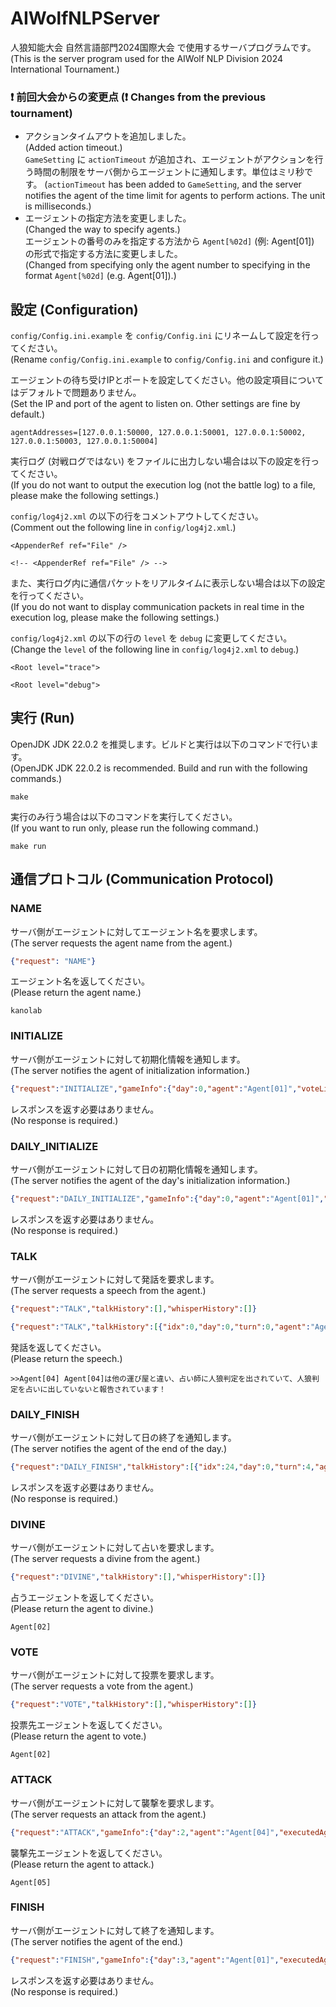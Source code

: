 # AIWolfNLPServer

人狼知能大会 自然言語部門2024国際大会 で使用するサーバプログラムです。  
(This is the server program used for the AIWolf NLP Division 2024 International Tournament.)

### ❗ **前回大会からの変更点**  (❗ **Changes from the previous tournament**)

- アクションタイムアウトを追加しました。  
  (Added action timeout.)  
  `GameSetting` に `actionTimeout` が追加され、エージェントがアクションを行う時間の制限をサーバ側からエージェントに通知します。単位はミリ秒です。
   (`actionTimeout` has been added to `GameSetting`, and the server notifies the agent of the time limit for agents to perform actions. The unit is milliseconds.)
- エージェントの指定方法を変更しました。  
  (Changed the way to specify agents.)  
  エージェントの番号のみを指定する方法から `Agent[%02d]` (例: Agent[01]) の形式で指定する方法に変更しました。  
  (Changed from specifying only the agent number to specifying in the format `Agent[%02d]` (e.g. Agent[01]).)

## 設定 (Configuration)

`config/Config.ini.example` を `config/Config.ini` にリネームして設定を行ってください。  
(Rename `config/Config.ini.example` to `config/Config.ini` and configure it.)

エージェントの待ち受けIPとポートを設定してください。他の設定項目についてはデフォルトで問題ありません。  
(Set the IP and port of the agent to listen on. Other settings are fine by default.)

```
agentAddresses=[127.0.0.1:50000, 127.0.0.1:50001, 127.0.0.1:50002, 127.0.0.1:50003, 127.0.0.1:50004]
```

実行ログ (対戦ログではない) をファイルに出力しない場合は以下の設定を行ってください。  
(If you do not want to output the execution log (not the battle log) to a file, please make the following settings.)

`config/log4j2.xml` の以下の行をコメントアウトしてください。  
(Comment out the following line in `config/log4j2.xml`.)

```
<AppenderRef ref="File" />
```

```
<!-- <AppenderRef ref="File" /> -->
```

また、実行ログ内に通信パケットをリアルタイムに表示しない場合は以下の設定を行ってください。  
(If you do not want to display communication packets in real time in the execution log, please make the following settings.)

`config/log4j2.xml` の以下の行の `level` を `debug` に変更してください。  
(Change the `level` of the following line in `config/log4j2.xml` to `debug`.)

```
<Root level="trace">
```

```
<Root level="debug">
```

## 実行 (Run)

OpenJDK JDK 22.0.2 を推奨します。ビルドと実行は以下のコマンドで行います。  
(OpenJDK JDK 22.0.2 is recommended. Build and run with the following commands.)

```
make
```

実行のみ行う場合は以下のコマンドを実行してください。  
(If you want to run only, please run the following command.)

```
make run
```

## 通信プロトコル (Communication Protocol)

### NAME

サーバ側がエージェントに対してエージェント名を要求します。  
(The server requests the agent name from the agent.)

```json
{"request": "NAME"}
```

エージェント名を返してください。  
(Please return the agent name.)

```
kanolab
```

### INITIALIZE

サーバ側がエージェントに対して初期化情報を通知します。  
(The server notifies the agent of initialization information.)

```json
{"request":"INITIALIZE","gameInfo":{"day":0,"agent":"Agent[01]","voteList":[],"latestVoteList":[],"attackVoteList":[],"latestAttackVoteList":[],"talkList":[],"whisperList":[],"statusMap":{"Agent[01]":"ALIVE","Agent[02]":"ALIVE","Agent[03]":"ALIVE","Agent[04]":"ALIVE","Agent[05]":"ALIVE"},"roleMap":{"Agent[01]":"VILLAGER"},"remainTalkMap":{"Agent[01]":5,"Agent[02]":5,"Agent[03]":5,"Agent[04]":5,"Agent[05]":5},"remainWhisperMap":{"Agent[04]":5},"existingRoleList":["POSSESSED","SEER","VILLAGER","WEREWOLF"],"lastDeadAgentList":[]},"gameSetting":{"roleNumMap":{"ANY":0,"FREEMASON":0,"FOX":0,"POSSESSED":1,"BODYGUARD":0,"MEDIUM":0,"VILLAGER":2,"WEREWOLF":1,"SEER":1},"maxTalk":5,"maxTalkTurn":20,"maxWhisper":5,"maxWhisperTurn":20,"maxSkip":0,"isEnableNoAttack":false,"isVoteVisible":false,"isTalkOnFirstDay":true,"responseTimeout":6000,"actionTimeout":3000,"maxRevote":0,"maxAttackRevote":0,"isEnableRoleRequest":false,"playerNum":5}}
```

レスポンスを返す必要はありません。  
(No response is required.)

### DAILY_INITIALIZE

サーバ側がエージェントに対して日の初期化情報を通知します。  
(The server notifies the agent of the day's initialization information.)

```json
{"request":"DAILY_INITIALIZE","gameInfo":{"day":0,"agent":"Agent[01]","voteList":[],"latestVoteList":[],"attackVoteList":[],"latestAttackVoteList":[],"talkList":[],"whisperList":[],"statusMap":{"Agent[01]":"ALIVE","Agent[02]":"ALIVE","Agent[03]":"ALIVE","Agent[04]":"ALIVE","Agent[05]":"ALIVE"},"roleMap":{"Agent[01]":"VILLAGER"},"remainTalkMap":{"Agent[01]":5,"Agent[02]":5,"Agent[03]":5,"Agent[04]":5,"Agent[05]":5},"remainWhisperMap":{"Agent[04]":5},"existingRoleList":["POSSESSED","SEER","VILLAGER","WEREWOLF"],"lastDeadAgentList":[]},"gameSetting":{"roleNumMap":{"ANY":0,"FREEMASON":0,"FOX":0,"POSSESSED":1,"BODYGUARD":0,"MEDIUM":0,"VILLAGER":2,"WEREWOLF":1,"SEER":1},"maxTalk":5,"maxTalkTurn":20,"maxWhisper":5,"maxWhisperTurn":20,"maxSkip":0,"isEnableNoAttack":false,"isVoteVisible":false,"isTalkOnFirstDay":true,"responseTimeout":6000,"actionTimeout":3000,"maxRevote":0,"maxAttackRevote":0,"isEnableRoleRequest":false,"playerNum":5}}
```

レスポンスを返す必要はありません。  
(No response is required.)

### TALK

サーバ側がエージェントに対して発話を要求します。  
(The server requests a speech from the agent.)

```json
{"request":"TALK","talkHistory":[],"whisperHistory":[]}
```

```json
{"request":"TALK","talkHistory":[{"idx":0,"day":0,"turn":0,"agent":"Agent[03]","text":">>Agent[04] Agent[04]は他の運び屋と違い、占い師に人狼判定を出されていて、人狼判定を占いに出していないと報告されています！","skip":false,"over":false},{"idx":1,"day":0,"turn":0,"agent":"Agent[01]","text":">>Agent[05] そう。ボクがこの村の占い師なのさ。","skip":false,"over":false}],"whisperHistory":[]}
```

発話を返してください。  
(Please return the speech.)

```
>>Agent[04] Agent[04]は他の運び屋と違い、占い師に人狼判定を出されていて、人狼判定を占いに出していないと報告されています！
```

### DAILY_FINISH

サーバ側がエージェントに対して日の終了を通知します。  
(The server notifies the agent of the end of the day.)

```json
{"request":"DAILY_FINISH","talkHistory":[{"idx":24,"day":0,"turn":4,"agent":"Agent[04]","text":"安心してください！　Agent[05]が人狼か？と聞かれてもYESとはいいません！　イエス、というだけです！データバンクにアクセスしてみた結果占いCOしていないと報告されています！","skip":false,"over":false},{"idx":25,"day":0,"turn":5,"agent":"Agent[05]","text":"Over","skip":false,"over":true},{"idx":26,"day":0,"turn":5,"agent":"Agent[04]","text":"Over","skip":false,"over":true},{"idx":27,"day":0,"turn":5,"agent":"Agent[03]","text":"Over","skip":false,"over":true},{"idx":28,"day":0,"turn":5,"agent":"Agent[01]","text":"Over","skip":false,"over":true},{"idx":29,"day":0,"turn":5,"agent":"Agent[02]","text":"Over","skip":false,"over":true}],"whisperHistory":[]}
```

レスポンスを返す必要はありません。  
(No response is required.)

### DIVINE

サーバ側がエージェントに対して占いを要求します。  
(The server requests a divine from the agent.)

```json
{"request":"DIVINE","talkHistory":[],"whisperHistory":[]}
```

占うエージェントを返してください。  
(Please return the agent to divine.)

```
Agent[02]
```

### VOTE

サーバ側がエージェントに対して投票を要求します。  
(The server requests a vote from the agent.)

```json
{"request":"VOTE","talkHistory":[],"whisperHistory":[]}
```

投票先エージェントを返してください。  
(Please return the agent to vote.)

```
Agent[02]
```

### ATTACK

サーバ側がエージェントに対して襲撃を要求します。  
(The server requests an attack from the agent.)

```json
{"request":"ATTACK","gameInfo":{"day":2,"agent":"Agent[04]","executedAgent":"Agent[01]","latestExecutedAgent":"Agent[03]","attackedAgent":"Agent[02]","voteList":[],"latestVoteList":[],"attackVoteList":[{"day":1,"agent":"Agent[04]","target":"Agent[02]"}],"latestAttackVoteList":[],"talkList":[{"idx":0,"day":2,"turn":0,"agent":"Agent[03]","text":">>Agent[04] ハッキングされているのでしょうか！？何故か貴方に投票されています！　私は人狼らしい人に投票するようにしただけなのに！会話履歴を見てみると村人候補への無駄な誘導が平均より多いと報告されています！","skip":false,"over":false},{"idx":1,"day":2,"turn":0,"agent":"Agent[05]","text":"Over","skip":false,"over":true},{"idx":2,"day":2,"turn":0,"agent":"Agent[04]","text":"Agent[04]とは気が合う気がするよ。","skip":false,"over":false},{"idx":3,"day":2,"turn":1,"agent":"Agent[04]","text":">>Agent[02] 現状一番怪しいのはAgent[02]かな。少なくとも私の立場からはね。おっと、これはまだ言わないほうが良かったかな。","skip":false,"over":false},{"idx":4,"day":2,"turn":1,"agent":"Agent[05]","text":"Over","skip":false,"over":true},{"idx":5,"day":2,"turn":1,"agent":"Agent[03]","text":"Agent[02]さんが死んじゃった……。","skip":false,"over":false},{"idx":6,"day":2,"turn":2,"agent":"Agent[05]","text":"Over","skip":false,"over":true},{"idx":7,"day":2,"turn":2,"agent":"Agent[03]","text":">>Agent[02] 今のところAgent[01]に投票するつもりだよ。","skip":false,"over":false},{"idx":8,"day":2,"turn":2,"agent":"Agent[04]","text":">>Agent[04] Agent[01]に投票します。ここは人外確定です。","skip":false,"over":false},{"idx":9,"day":2,"turn":3,"agent":"Agent[05]","text":"Over","skip":false,"over":true},{"idx":10,"day":2,"turn":3,"agent":"Agent[03]","text":">>Agent[01] Agent[01]が人狼のような気がします。","skip":false,"over":false},{"idx":11,"day":2,"turn":3,"agent":"Agent[04]","text":">>Agent[02] 人狼らしい人が見つかったんですか！？　それはすごい！　たとえ間違ったとしてもかまいません！　Agent[03]を疑う理由早く聞きたいです！","skip":false,"over":false},{"idx":12,"day":2,"turn":4,"agent":"Agent[04]","text":"占い師候補は１人か。それなら真だろうな。　人狼の可能性があるのはAgent[03]だな。","skip":false,"over":false},{"idx":13,"day":2,"turn":4,"agent":"Agent[03]","text":"こんにちは！　お会いできて嬉しいです！","skip":false,"over":false},{"idx":14,"day":2,"turn":4,"agent":"Agent[05]","text":"Over","skip":false,"over":true},{"idx":15,"day":2,"turn":5,"agent":"Agent[05]","text":"Over","skip":false,"over":true},{"idx":16,"day":2,"turn":5,"agent":"Agent[03]","text":"Over","skip":false,"over":true},{"idx":17,"day":2,"turn":5,"agent":"Agent[04]","text":"Over","skip":false,"over":true}],"whisperList":[],"statusMap":{"Agent[01]":"DEAD","Agent[02]":"DEAD","Agent[03]":"DEAD","Agent[04]":"ALIVE","Agent[05]":"ALIVE"},"roleMap":{"Agent[04]":"WEREWOLF"},"remainTalkMap":{"Agent[03]":0,"Agent[04]":0,"Agent[05]":5},"remainWhisperMap":{"Agent[04]":5},"existingRoleList":["POSSESSED","SEER","VILLAGER","WEREWOLF"],"lastDeadAgentList":["Agent[02]"]}}
```

襲撃先エージェントを返してください。  
(Please return the agent to attack.)

```
Agent[05]
```

### FINISH

サーバ側がエージェントに対して終了を通知します。  
(The server notifies the agent of the end.)

```json
{"request":"FINISH","gameInfo":{"day":3,"agent":"Agent[01]","executedAgent":"Agent[03]","voteList":[],"latestVoteList":[],"attackVoteList":[],"latestAttackVoteList":[],"talkList":[],"whisperList":[],"statusMap":{"Agent[01]":"DEAD","Agent[02]":"DEAD","Agent[03]":"DEAD","Agent[04]":"ALIVE","Agent[05]":"DEAD"},"roleMap":{"Agent[01]":"VILLAGER","Agent[02]":"POSSESSED","Agent[03]":"VILLAGER","Agent[04]":"WEREWOLF","Agent[05]":"SEER"},"remainTalkMap":{"Agent[04]":5},"remainWhisperMap":{"Agent[04]":5},"existingRoleList":["POSSESSED","SEER","VILLAGER","WEREWOLF"],"lastDeadAgentList":["Agent[05]"]}}
```

レスポンスを返す必要はありません。  
(No response is required.)